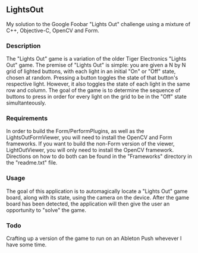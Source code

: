 ## LightsOut
My solution to the Google Foobar "Lights Out" challenge using a mixture of C++, Objective-C, OpenCV and Form.

### Description
The "Lights Out" game is a variation of the older Tiger Electronics "Lights Out" game.  The premise of "Lights Out" is simple:  you are given a N by N grid of lighted buttons, with each light in an initial "On" or "Off" state, chosen at random.  Pressing a button toggles the state of that button's respective light.  However, it also toggles the state of each light in the same row and column.  The goal of the game is to determine the sequence of buttons to press in order for every light on the grid to be in the "Off" state simultanteously.

### Requirements
In order to build the Form/PerformPlugins, as well as the LightsOutFormViewer, you will need to install the OpenCV and Form frameworks.  If you want to build the non-Form version of the viewer, LightOutViewer, you will only need to install the OpenCV framework.  Directions on how to do both can be found in the "Frameworks" directory in the "readme.txt" file.

### Usage
The goal of this application is to automagically locate a "Lights Out" game board, along with its state, using the camera on the device.  After the game board has been detected, the application will then give the user an opportunity to "solve" the game.

### Todo
Crafting up a version of the game to run on an Ableton Push whevever I have some time.
